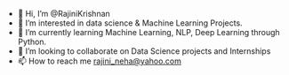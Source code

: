 - 👋 Hi, I’m @RajiniKrishnan
- 👀 I’m interested in data science & Machine Learning Projects. 
- 🌱 I’m currently learning Machine Learning, NLP, Deep Learning through Python. 
- 💞️ I’m looking to collaborate on Data Science projects and Internships 
- 📫 How to reach me rajini_neha@yahoo.com

<!---
RajiniKrishnan/RajiniKrishnan is a ✨ special ✨ repository because its `README.md` (this file) appears on your GitHub profile.
You can click the Preview link to take a look at your changes.
--->
